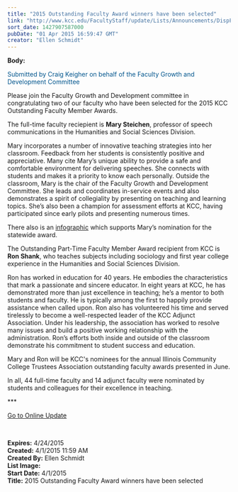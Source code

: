 ```yaml
---
title: "​2015 Outstanding Faculty Award winners have been selected"
link: "http://www.kcc.edu/FacultyStaff/update/Lists/Announcements/DispForm.aspx?ID=1872"
sort_date: 1427907587000
pubDate: "01 Apr 2015 16:59:47 GMT"
creator: "Ellen Schmidt"
---
```


<div><b>Body:</b> <div class="ExternalClass6B05F1D488784B8C8310A3AF4F5F6A1D"><p style="color:#00558d">Submitted by Craig Keigher on behalf of the Faculty Growth and Development Committee </p>
<p>Please join the Faculty Growth and Development committee in congratulating two of our faculty who have been selected for the 2015 KCC Outstanding Faculty Member Awards.</p>
<p>The full-time faculty reciepient is <strong>Mary Steichen</strong>, professor of speech communications in the Humanities and Social Sciences Division.</p>
<p>Mary incorporates a number of innovative teaching strategies into her classroom. Feedback from her students is consistently positive and appreciative. Many cite Mary’s unique ability to provide a safe and comfortable environment for delivering speeches. She connects with students and makes it a priority to know each personally. Outside the classroom, Mary is the chair of the Faculty Growth and Development Committee. She leads and coordinates in-service events and also demonstrates a spirit of collegiality by presenting on teaching and learning topics. She’s also been a champion for assessment efforts at KCC, having participated since early pilots and presenting numerous times.</p>
<p>There also is an <a href="/Documents/SteichenInfographic2015.pdf">infographic</a> which supports Mary’s nomination for the statewide award.</p>
<p>The Outstanding Part-Time Faculty Member Award recipient from KCC is <strong>Ron Shank</strong>, who teaches subjects including sociology and first year college experience in the Humanities and Social Sciences Division.</p>
<p>Ron has worked in education for 40 years. He embodies the characteristics that mark a passionate and sincere educator. In eight years at KCC, he has demonstrated more than just excellence in teaching; he’s a mentor to both students and faculty. He is typically among the first to happily provide assistance when called upon. Ron also has volunteered his time and served tirelessly to become a well-respected leader of the KCC Adjunct Association. Under his leadership, the association has worked to resolve many issues and build a positive working relationship with the administration. Ron’s efforts both inside and outside of the classroom demonstrate his commitment to student success and education.</p>
<p>Mary and Ron will be KCC's nominees for the annual Illinois Community College Trustees Association outstanding faculty awards presented in June.</p>
<p>In all, 44 full-time faculty and 14 adjunct faculty were nominated by students and colleagues for their excellence in teaching.<br /></p>
<p>***</p>
<p><a href="/update">Go to Online Update</a></p>
<p> </p></div></div>
<div><b>Expires:</b> 4/24/2015</div>
<div><b>Created:</b> 4/1/2015 11:59 AM</div>
<div><b>Created By:</b> Ellen Schmidt</div>
<div><b>List Image:</b> <a href="http://www.kcc.edu/SiteCollectionImages/SteichenShank.jpg"></a></div>
<div><b>Start Date:</b> 4/1/2015</div>
<div><b>Title:</b> ​2015 Outstanding Faculty Award winners have been selected</div>
